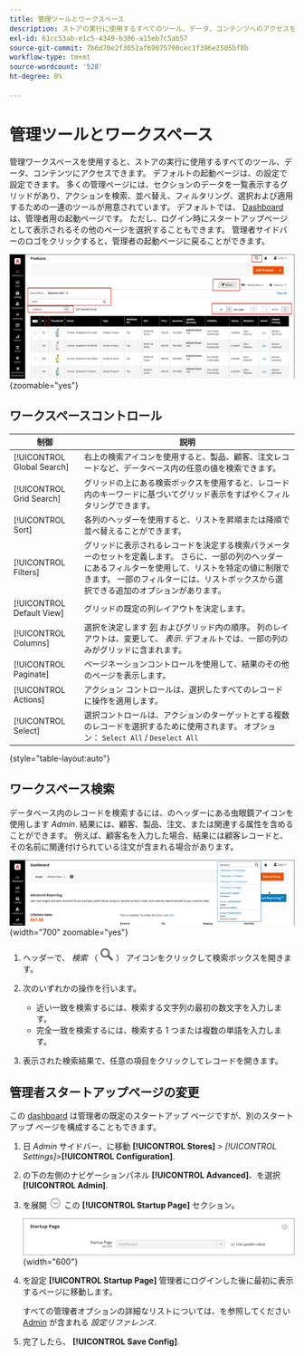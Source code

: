 ```yaml
---
title: 管理ツールとワークスペース
description: ストアの実行に使用するすべてのツール、データ、コンテンツへのアクセスを提供する管理ワークスペースについて説明します。
exl-id: 61cc53ab-e1c5-4349-b306-a15eb7c5ab57
source-git-commit: 7b6d70e2f3052af69075790cec1f396e2505bf8b
workflow-type: tm+mt
source-wordcount: '528'
ht-degree: 0%

---
```


# 管理ツールとワークスペース

管理ワークスペースを使用すると、ストアの実行に使用するすべてのツール、データ、コンテンツにアクセスできます。 デフォルトの起動ページは、の設定で設定できます。 多くの管理ページには、セクションのデータを一覧表示するグリッドがあり、アクションを検索、並べ替え、フィルタリング、選択および適用するための一連のツールが用意されています。 デフォルトでは、 [Dashboard](admin-dashboard.md) は、管理者用の起動ページです。 ただし、ログイン時にスタートアップページとして表示されるその他のページを選択することもできます。 管理者サイドバーのロゴをクリックすると、管理者の起動ページに戻ることができます。

![Admin - workspace](./assets/admin-workspace.png){zoomable="yes"}

## ワークスペースコントロール

| 制御 | 説明 |
|--- |--- |
| [!UICONTROL Global Search] | 右上の検索アイコンを使用すると、製品、顧客、注文レコードなど、データベース内の任意の値を検索できます。 |
| [!UICONTROL Grid Search] | グリッドの上にある検索ボックスを使用すると、レコード内のキーワードに基づいてグリッド表示をすばやくフィルタリングできます。 |
| [!UICONTROL Sort] | 各列のヘッダーを使用すると、リストを昇順または降順で並べ替えることができます。 |
| [!UICONTROL Filters] | グリッドに表示されるレコードを決定する検索パラメーターのセットを定義します。 さらに、一部の列のヘッダーにあるフィルターを使用して、リストを特定の値に制限できます。 一部のフィルターには、リストボックスから選択できる追加のオプションがあります。 |
| [!UICONTROL Default View] | グリッドの既定の列レイアウトを決定します。 |
| [!UICONTROL Columns] | 選択を決定します [列](admin-grid-controls.md) およびグリッド内の順序。 列のレイアウトは、変更して、 _表示_. デフォルトでは、一部の列のみがグリッドに含まれます。 |
| [!UICONTROL Paginate] | ページネーションコントロールを使用して、結果のその他のページを表示します。 |
| [!UICONTROL Actions] | アクション コントロールは、選択したすべてのレコードに操作を適用します。 |
| [!UICONTROL Select] | 選択コントロールは、アクションのターゲットとする複数のレコードを選択するために使用されます。 オプション： `Select All` / `Deselect All` |

{style="table-layout:auto"}

## ワークスペース検索

データベース内のレコードを検索するには、のヘッダーにある虫眼鏡アイコンを使用します _Admin_. 結果には、顧客、製品、注文、または関連する属性を含めることができます。 例えば、顧客名を入力した場合、結果には顧客レコードと、その名前に関連付けられている注文が含まれる場合があります。

![管理者検索ツール](./assets/admin-search.png){width="700" zoomable="yes"}

1. ヘッダーで、 _検索_ （![虫眼鏡](../assets/icon-magnify-search.png)） アイコンをクリックして検索ボックスを開きます。

1. 次のいずれかの操作を行います。

   - 近い一致を検索するには、検索する文字列の最初の数文字を入力します。
   - 完全一致を検索するには、検索する 1 つまたは複数の単語を入力します。

1. 表示された検索結果で、任意の項目をクリックしてレコードを開きます。

## 管理者スタートアップページの変更

この [dashboard](admin-workspace.md#the-dashboard) は管理者の既定のスタートアップ ページですが、別のスタートアップ ページを構成することもできます。

1. 日 _Admin_ サイドバー、に移動 **[!UICONTROL Stores]** > _[!UICONTROL Settings]_>**[!UICONTROL Configuration]**.

1. の下の左側のナビゲーションパネル **[!UICONTROL Advanced]**、を選択 **[!UICONTROL Admin]**.

1. を展開 ![展開セレクター](../assets/icon-display-expand.png) この **[!UICONTROL Startup Page]** セクション。

   ![詳細設定 – 管理者の起動ページ設定](./assets/admin-startup-page.png){width="600"}

1. を設定 **[!UICONTROL Startup Page]** 管理者にログインした後に最初に表示するページに移動します。

   すべての管理者オプションの詳細なリストについては、を参照してください [Admin](../configuration-reference/advanced/admin.md) が含まれる _設定リファレンス_.

1. 完了したら、 **[!UICONTROL Save Config]**.
